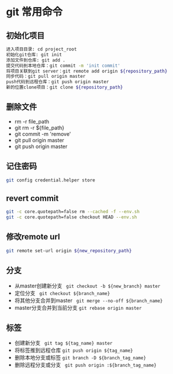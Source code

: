 # git 常用命令
## 初始化项目
```bash
进入项目目录: cd project_root
初始化git仓库: git init
添加文件到仓库: git add .
提交代码到本地仓库：git commit -m 'init commit'
将项目关联到git server：git remote add origin ${repository_path}
同步代码：git pull origin master
push代码到远程仓库：git push origin master
新的位置clone项目：git clone ${repository_path}
```

## 删除文件
- rm -r file_path
- git rm -r ${file_path}
- git commit -m 'remove'
- git pull origin master
- git push origin master

## 记住密码
```bash
git config credential.helper store
```
## revert commit
```bash
git -c core.quotepath=false rm --cached -f --env.sh
git -c core.quotepath=false checkout HEAD --env.sh
```
## 修改remote url
```bash
git remote set-url origin ${new_repository_path}
```
## 分支
- 从master创建新分支 ``` git checkout -b ${new_branch} master```
- 定位分支 ``` git checkout ${branch_name}```
- 将其他分支合并到master ``` git merge --no-off ${branch_name}```
- master分支合并到当前分支 ``` git rebase origin master ```
## 标签
- 创建新分支 ``` git tag ${tag_name} master```
- 将标签推到远程仓库 ``` git push origin ${tag_name} ```
- 删除本地分支或标签 ``` git branch -D ${branch_tag_name} ```
- 删除远程分支或分支 ``` git push origin :${branch_tag_name}```






